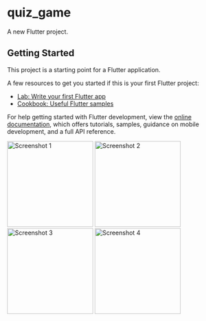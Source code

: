# quiz_game

A new Flutter project.

## Getting Started

This project is a starting point for a Flutter application.

A few resources to get you started if this is your first Flutter project:

- [Lab: Write your first Flutter app](https://docs.flutter.dev/get-started/codelab)
- [Cookbook: Useful Flutter samples](https://docs.flutter.dev/cookbook)

For help getting started with Flutter development, view the [online documentation](https://docs.flutter.dev/), which offers tutorials, samples, guidance on mobile development, and a full API reference.

<img src="https://github.com/myrzataev/Games/assets/99857663/1c62fe56-16f6-4562-a2be-8f3105342e50" alt="Screenshot 1" width="200">
<img src="https://github.com/myrzataev/Games/assets/99857663/363e5ba3-cec7-45da-bba0-bcc878a94794" alt="Screenshot 2" width="200">
<img src="https://github.com/myrzataev/Games/assets/99857663/8b6910fe-cb50-4cf7-858e-3740e95de182" alt="Screenshot 3" width="200">
<img src="https://github.com/myrzataev/Games/assets/99857663/cac8f6c3-26ef-4f9b-91ef-349d78641b42" alt="Screenshot 4" width="200">
